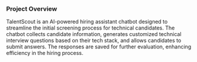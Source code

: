 ### Project Overview

TalentScout is an AI-powered hiring assistant chatbot designed to streamline the initial screening process for technical candidates. The chatbot collects candidate information, generates customized technical interview questions based on their tech stack, and allows candidates to submit answers. The responses are saved for further evaluation, enhancing efficiency in the hiring process.
